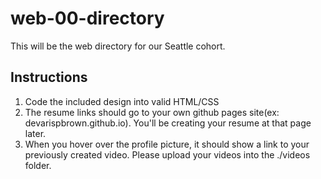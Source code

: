 # web-00-directory

This will be the web directory for our Seattle cohort.

## Instructions
1. Code the included design into valid HTML/CSS
2. The resume links should go to your own github pages site(ex: devarispbrown.github.io). You'll be creating your resume at that page later.
3. When you hover over the profile picture, it should show a link to your previously created video. Please upload your videos into the ./videos folder.


